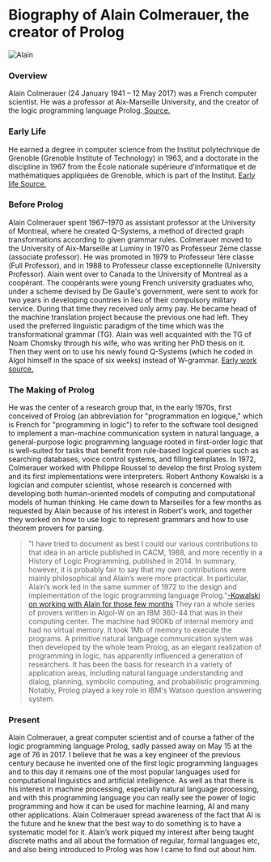 # Biography of Alain Colmerauer, the creator of Prolog
![Alain](https://cacm.acm.org/system/assets/0002/7405/052217_Association_for_Logic_Programming_Colmerauer.large.jpeg?1495462701&1495462700)
### Overview
Alain Colmerauer (24 January 1941 – 12 May 2017) was a French computer scientist. He was a professor at Aix-Marseille University, and the creator of the logic programming language Prolog.[ Source.](https://en.wikipedia.org/wiki/Alain_Colmerauer)
### Early Life
He earned a degree in computer science from the Institut polytechnique de Grenoble (Grenoble Institute of Technology) in 1963, and a doctorate in the discipline in 1967 from the École nationale supérieure d'informatique et de mathématiques appliquées de Grenoble, which is part of the Institut. [Early life Source.](https://en.wikipedia.org/wiki/Alain_Colmerauer)
### Before Prolog
Alain Colmerauer spent 1967–1970 as assistant professor at the University of Montreal, where he created Q-Systems, a method of directed graph transformations according to given grammar rules. Colmerauer moved to the University of Aix-Marseille at Luminy in 1970 as Professeur 2ème classe (associate professor). He was promoted in 1979 to Professeur 1ère classe (Full Professor), and in 1988 to Professeur classe exceptionnelle (University Professor). 
Alain went over to Canada to the University of Montreal as a coopérant. The coopérants were young French university graduates who, under a scheme devised by De Gaulle's government, were sent to work for two years in developing countries in lieu of their compulsory military service. During that time they received only army pay. He became head of the machine translation project because the previous one had left. They used the preferred linguistic paradigm of the time which was the transformational grammar (TG). Alain was well acquainted with the TG of Noam Chomsky through his wife, who was writing her PhD thesis on it. Then they went on to use his newly found Q-Systems (which he coded in Algol himself in the space of six weeks) instead of W-grammar.
[ Early work source.](http://unprofessionaltranslation.blogspot.com/2017/06/alain-colmerauer-machine-translation.html)
### The Making of Prolog
He was the center of a research group that, in the early 1970s, first conceived of Prolog (an abbreviation for "programmation en logique," which is French for "programming in logic") to refer to the software tool designed to implement a man-machine communication system in natural language, a general-purpose logic programming language rooted in first-order logic that is well-suited for tasks that benefit from rule-based logical queries such as searching databases, voice control systems, and filling templates.
In 1972, Colmerauer worked with Philippe Roussel to develop the first Prolog system and its first implementations were interpreters.
Robert Anthony Kowalski is a logician and computer scientist, whose research is concerned with developing both human-oriented models of computing and computational models of human thinking. He came down to Marseilles for a few months as requested by Alain because of his interest in Robert's work, and together they worked on how to use logic to represent grammars and how to use theorem provers for parsing.
>"I have tried to document as best I could our various contributions to that idea in an article published in CACM, 1988, and more recently in a History of Logic Programming, published in 2014. In summary, however, it is probably fair to say that my own contributions were mainly philosophical and Alain’s were more practical. In particular, Alain’s work led in the same summer of 1972 to the design and implementation of the logic programming language Prolog."[-Kowalski on working with Alain for those few months](https://www.doc.ic.ac.uk/~rak/history.html)
They ran a whole series of provers written in Algol-W on an IBM 360-44 that was in their computing center. The machine had 900Kb of internal memory and had no virtual memory. It took 1Mb of memory to execute the programs.
A primitive natural language communication system was then developed by the whole team
Prolog, as an elegant realization of programming in logic, has apparently influenced a generation of researchers. It has been the basis for research in a variety of application areas, including natural language understanding and dialog, planning, symbolic computing, and probabilistic programming. Notably, Prolog played a key role in IBM's Watson question answering system.
### Present
Alain Colmerauer, a great computer scientist and of course a father of the logic programming language Prolog, sadly passed away on May 15 at the age of 76 in 2017. I believe that he was a key engineer of the previous century because he invented one of the first logic programming languages and to this day it remains one of the most popular languages used for computational linguistics and artificial intelligence. As well as that there is his interest in machine processing, especially natural language processing, and with this programming language you can really see the power of logic programming and how it can be used for machine learning, AI and many other applications. Alain Colmerauer spread awareness of the fact that AI is the future and he knew that the best way to do something is to have a systematic model for it.
Alain’s work piqued my interest after being taught discrete maths and all about the formation of regular, formal languages etc, and also being introduced to Prolog was how I came to find out about him.



